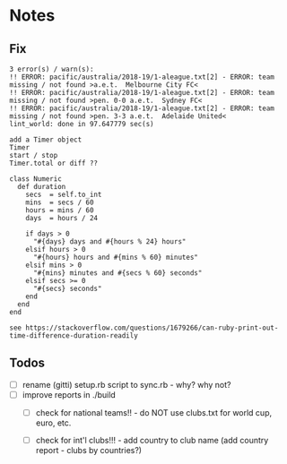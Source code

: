 # Notes

## Fix

```
3 error(s) / warn(s):
!! ERROR: pacific/australia/2018-19/1-aleague.txt[2] - ERROR: team missing / not found >a.e.t.  Melbourne City FC<
!! ERROR: pacific/australia/2018-19/1-aleague.txt[2] - ERROR: team missing / not found >pen. 0-0 a.e.t.  Sydney FC<
!! ERROR: pacific/australia/2018-19/1-aleague.txt[2] - ERROR: team missing / not found >pen. 3-3 a.e.t.  Adelaide United<
lint_world: done in 97.647779 sec(s)

add a Timer object
Timer
start / stop
Timer.total or diff ??

class Numeric
  def duration
    secs  = self.to_int
    mins  = secs / 60
    hours = mins / 60
    days  = hours / 24

    if days > 0
      "#{days} days and #{hours % 24} hours"
    elsif hours > 0
      "#{hours} hours and #{mins % 60} minutes"
    elsif mins > 0
      "#{mins} minutes and #{secs % 60} seconds"
    elsif secs >= 0
      "#{secs} seconds"
    end
  end
end

see https://stackoverflow.com/questions/1679266/can-ruby-print-out-time-difference-duration-readily
```


## Todos

- [ ] rename (gitti) setup.rb script to sync.rb  - why? why not?
- [ ] improve reports in ./build
  - [ ]  check for national teams!!  - do NOT use clubs.txt for world cup, euro, etc.
  - [ ]  check for int'l clubs!!!  - add country to club name (add country report - clubs by countries?)


